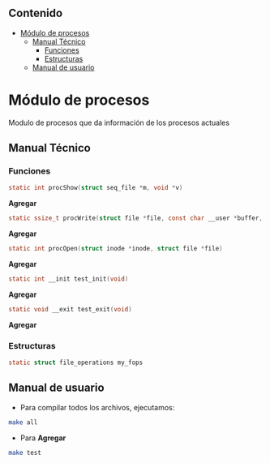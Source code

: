 ## Contenido
- [Módulo de procesos](#módulo-de-procesos)
  * [Manual Técnico](#manual-técnico)
    + [Funciones](#funciones)
    + [Estructuras](#estructuras)
  * [Manual de usuario](#manual-de-usuario)

# Módulo de procesos
Modulo de procesos que da información de los procesos actuales
## Manual Técnico
### Funciones
```c
static int procShow(struct seq_file *m, void *v)
```
**Agregar**
```c
static ssize_t procWrite(struct file *file, const char __user *buffer, size_t count, loff_t *f_pos)
```
**Agregar**
```c
static int procOpen(struct inode *inode, struct file *file)
```
**Agregar**
```c
static int __init test_init(void)
```
**Agregar**
```c
static void __exit test_exit(void)
```
**Agregar**
### Estructuras
```c
static struct file_operations my_fops
```
## Manual de usuario
- Para compilar todos los archivos, ejecutamos:
```bash
make all
```
- Para **Agregar**
```bash
make test
```